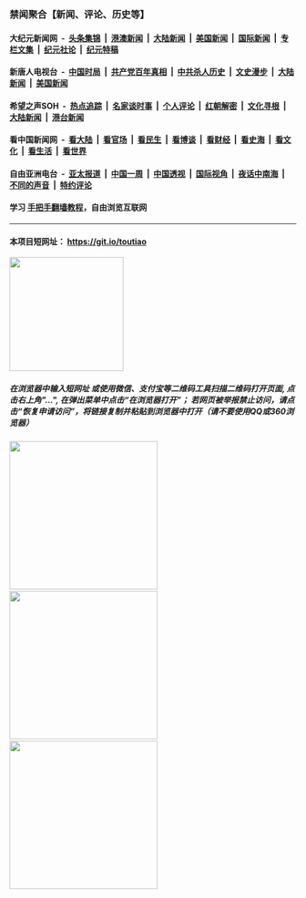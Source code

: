 ### 禁闻聚合【新闻、评论、历史等】

#### 大纪元新闻网 &nbsp;-&nbsp; [头条集锦](indexes/E头条集锦.md?t=02171411) &nbsp;|&nbsp; [港澳新闻](indexes/E港澳新闻.md?t=02171411)  &nbsp;|&nbsp; [大陆新闻](indexes/E大陆新闻.md?t=02171411) &nbsp;|&nbsp; [美国新闻](indexes/E美国新闻.md?t=02171411) &nbsp;|&nbsp; [国际新闻](indexes/E国际新闻.md?t=02171411) &nbsp;|&nbsp; [专栏文集](indexes/E专栏文集.md?t=02171411) &nbsp;|&nbsp; [纪元社论](indexes/E纪元社论.md?t=02171411) &nbsp;|&nbsp; [纪元特稿](indexes/E纪元特稿.md?t=02171411) 

#### 新唐人电视台 &nbsp;-&nbsp; [中国时局](indexes/N中国时局.md?t=02171411) &nbsp;|&nbsp; [共产党百年真相](indexes/N共产党百年真相.md?t=02171411) &nbsp;|&nbsp; [中共杀人历史](indexes/N中共杀人历史.md?t=02171411) &nbsp;|&nbsp; [文史漫步](indexes/N文史漫步.md?t=02171411) &nbsp;|&nbsp; [大陆新闻](indexes/N大陆新闻.md?t=02171411) &nbsp;|&nbsp; [美国新闻](indexes/N美国新闻.md?t=02171411)

#### 希望之声SOH &nbsp;-&nbsp; [热点追踪](indexes/H热点追踪.md?t=02171411) &nbsp;|&nbsp; [名家谈时事](indexes/H名家谈时事.md?t=02171411) &nbsp;|&nbsp; [个人评论](indexes/H个人评论.md?t=02171411)  &nbsp;|&nbsp; [红朝解密](indexes/H红朝解密.md?t=02171411) &nbsp;|&nbsp; [文化寻根](indexes/H文化寻根.md?t=02171411) &nbsp;|&nbsp; [大陆新闻](indexes/H大陆新闻.md?t=02171411) &nbsp;|&nbsp; [港台新闻](indexes/H港台新闻.md?t=02171411)

#### 看中国新闻网 &nbsp;-&nbsp; [看大陆](indexes/S看大陆.md?t=02171411) &nbsp;|&nbsp; [看官场](indexes/S看官场.md?t=02171411) &nbsp;|&nbsp; [看民生](indexes/S看民生.md?t=02171411)  &nbsp;|&nbsp; [看博谈](indexes/S看博谈.md?t=02171411) &nbsp;|&nbsp; [看财经](indexes/S看财经.md?t=02171411) &nbsp;|&nbsp; [看史海](indexes/S看史海.md?t=02171411) &nbsp;|&nbsp; [看文化](indexes/S看文化.md?t=02171411) &nbsp;|&nbsp; [看生活](indexes/S看生活.md?t=02171411) &nbsp;|&nbsp; [看世界](indexes/S看世界.md?t=02171411)

#### 自由亚洲电台 &nbsp;-&nbsp; [亚太报道](indexes/R亚太报道.md?t=02171411) &nbsp;|&nbsp; [中国一周](indexes/R中国一周.md?t=02171411) &nbsp;|&nbsp; [中国透视](indexes/R中国透视.md?t=02171411)  &nbsp;|&nbsp; [国际视角](indexes/R国际视角.md?t=02171411) &nbsp;|&nbsp; [夜话中南海](indexes/R夜话中南海.md?t=02171411) &nbsp;|&nbsp; [不同的声音](indexes/R不同的声音.md?t=02171411) &nbsp;|&nbsp; [特约评论](indexes/R特约评论.md?t=02171411)

#### 学习 [手把手翻墙教程](https://github.com/gfw-breaker/guides/wiki)，自由浏览互联网

----

#### 本项目短网址： https://git.io/toutiao
<img src="https://raw.githubusercontent.com/gfw-breaker/banned-news/master/scripts/img/qr.png" width="200px"/>  

##### 在浏览器中输入短网址 或使用微信、支付宝等二维码工具扫描二维码打开页面, 点击右上角"...", 在弹出菜单中点击“在浏览器打开”； 若网页被举报禁止访问，请点击“恢复申请访问”，将链接复制并粘贴到浏览器中打开（请不要使用QQ或360浏览器）

<img src="https://raw.githubusercontent.com/gfw-breaker/banned-news/master/scripts/img/1.png" width="260px"/> &nbsp; <img src="https://raw.githubusercontent.com/gfw-breaker/banned-news/master/scripts/img/2.png" width="260px"/> &nbsp; <img src="https://raw.githubusercontent.com/gfw-breaker/banned-news/master/scripts/img/3.png" width="260px"/>
